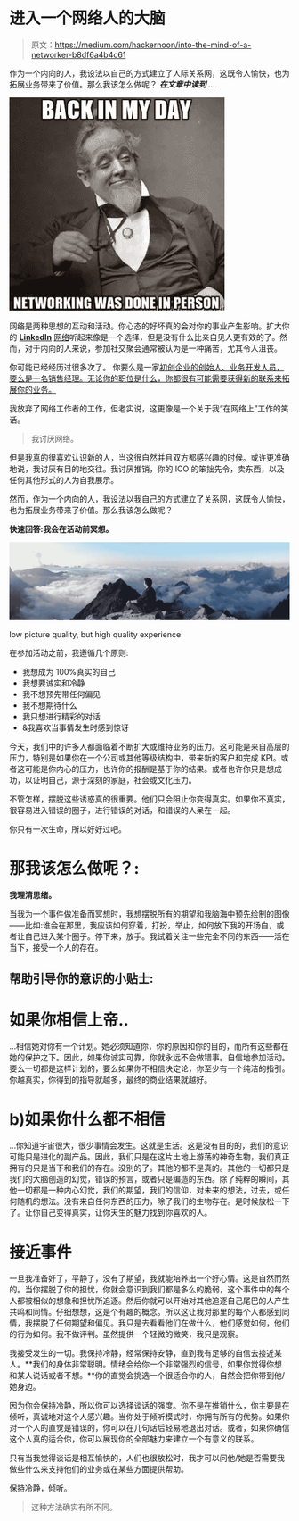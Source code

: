 # 进入一个网络人的大脑

> 原文：<https://medium.com/hackernoon/into-the-mind-of-a-networker-b8df6a4b4c61>

作为一个内向的人，我设法以自己的方式建立了人际关系网，这既令人愉快，也为拓展业务带来了价值。那么我该怎么做呢？ ***在文章中读到*** *…*

![](img/a3ddfcb30d535be1f9f8700820396382.png)

网络是两种思想的互动和活动。你心态的好坏真的会对你的事业产生影响。扩大你的 [**LinkedIn**](http://linkedin.com/in/jan-lopusek) [网络](https://hackernoon.com/tagged/network)听起来像是一个选择，但是没有什么比亲自见人更有效的了。然而，对于内向的人来说，参加社交聚会通常被认为是一种痛苦，尤其令人沮丧。

你可能已经经历过很多次了。
你要么是一家[初创企业的创始人、业务开发人员，要么是一名销售经理。无论你的职位是什么，你都很有可能需要获得新的联系来拓展你的业务。](https://hackernoon.com/tagged/startup)

我放弃了网络工作者的工作，但老实说，这更像是一个关于我“在网络上”工作的笑话。

> 我讨厌网络。

但是我真的很喜欢认识新的人，当这很自然并且双方都感兴趣的时候。或许更准确地说，我讨厌有目的地交往。我讨厌推销，你的 ICO 的笨拙先令，卖东西，以及任何其他形式的人为自我展示。

然而，作为一个内向的人，我设法以我自己的方式建立了关系网，这既令人愉快，也为拓展业务带来了价值。那么我该怎么做呢？

**快速回答:我会在活动前冥想。**

![](img/ed7eb827055f6cc6e27f34b7c8ae903b.png)

low picture quality, but high quality experience

在参加活动之前，我遵循几个原则:

*   我想成为 100%真实的自己
*   我想要诚实和冷静
*   我不想预先带任何偏见
*   我不想期待什么
*   我只想进行精彩的对话
*   &我喜欢当事情发生时感到惊讶

今天，我们中的许多人都面临着不断扩大或维持业务的压力。这可能是来自高层的压力，特别是如果你在一个公司或其他等级结构中，带来新的客户和完成 KPI。或者这可能是你内心的压力，也许你的报酬是基于你的结果。或者也许你只是想成功，以证明自己，源于深刻的家庭，社会或文化压力。

不管怎样，摆脱这些诱惑真的很重要。他们只会阻止你变得真实。如果你不真实，很容易进入错误的圈子，进行错误的对话，和错误的人呆在一起。

你只有一次生命，所以好好过吧。

# 那我该怎么做呢？:

**我理清思绪。**

当我为一个事件做准备而冥想时，我想摆脱所有的期望和我脑海中预先绘制的图像——比如:谁会在那里，我应该如何穿着，打扮，举止，如何放下我的开场白，或者让自己进入某个圈子。停下来，放手。我试着关注一些完全不同的东西——活在当下，接受一个人的存在。

## 帮助引导你的意识的小贴士:

# 如果你相信上帝..

…相信她对你有一个计划。她必须知道你，你的原因和你的目的，而所有这些都在她的保护之下。因此，如果你诚实可靠，你就永远不会做错事。自信地参加活动。要么一切都是这样计划的，要么如果你不相信决定论，你至少有一个纯洁的指引。你越真实，你得到的指导就越多，最终的商业结果就越好。

# b)如果你什么都不相信

…你知道宇宙很大，很少事情会发生。这就是生活。这是没有目的的，我们的意识可能只是进化的副产品。因此，我们只是在这片土地上游荡的神奇生物，我们真正拥有的只是当下和我们的存在。没别的了。其他的都不是真的。其他的一切都只是我们的大脑创造的幻觉，错误的预言，或者只是编造的东西。除了纯粹的瞬间，其他一切都是一种内心幻觉，我们的期望，我们的信仰，对未来的想法，过去，或任何随机的想法。没有来自任何东西的压力，除了我们的生物存在。是时候放松一下了。让你自己变得真实，让你天生的魅力找到你喜欢的人。

# 接近事件

一旦我准备好了，平静了，没有了期望，我就能培养出一个好心情。这是自然而然的。当你摆脱了你的担忧，你就会意识到我们都是多么的脆弱，这个事件中的每个人都被相似的想象和担忧所追逐。然后你就可以开始对其他追逐自己尾巴的人产生共鸣和同情。仔细想想，这是个有趣的概念。所以这让我对那里的每个人都感到同情，我摆脱了任何期望和偏见。我只是去看看他们在做什么，他们感觉如何，他们的行为如何。我不做评判。虽然提供一个轻微的微笑，我只是观察。

我接受发生的一切。我保持冷静，经常保持安静，直到我有足够的自信去接近某人。**我们的身体非常聪明。情绪会给你一个非常强烈的信号，如果你觉得你想和某人说话或者不想。**你的直觉会挑选一个很适合你的人，自然会把你带到他/她身边。

因为你会保持冷静，所以你可以选择谈话的强度。你不是在推销什么，你主要是在倾听，真诚地对这个人感兴趣。当你处于倾听模式时，你拥有所有的优势。如果你对一个人的直觉是错误的，你可以在几句话后轻易地退出对话。或者，如果你确信这个人真的适合你，你可以展现你的全部魅力来建立一个有意义的联系。

只有当我觉得谈话是相互愉快的，人们也很放松时，我才可以问他/她是否需要我做些什么来支持他们的业务或在某些方面提供帮助。

保持冷静，倾听。

> 这种方法确实有所不同。